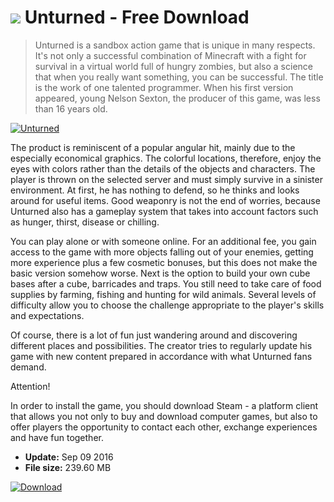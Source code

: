 # ![](https://cdn.softexe.net/static/icon/win.gif) Unturned  - Free Download

> Unturned is a sandbox action game that is unique in many respects. It's not only a successful combination of Minecraft with a fight for survival in a virtual world full of hungry zombies, but also a science that when you really want something, you can be successful. The title is the work of one talented programmer. When his first version appeared, young Nelson Sexton, the producer of this game, was less than 16 years old.

[![Unturned](https://gallery.dpcdn.pl/imgc/Tools/62281/g_-_420x350_1.5_-_x20151001163128_0.jpg)](https://softexe.net/win/games-entertainment/shooters/unturned:ppcfg.html)

The product is reminiscent of a popular angular hit, mainly due to the especially economical graphics. The colorful locations, therefore, enjoy the eyes with colors rather than the details of the objects and characters. The player is thrown on the selected server and must simply survive in a sinister environment. At first, he has nothing to defend, so he thinks and looks around for useful items. Good weaponry is not the end of worries, because Unturned also has a gameplay system that takes into account factors such as hunger, thirst, disease or chilling.
 
 You can play alone or with someone online. For an additional fee, you gain access to the game with more objects falling out of your enemies, getting more experience plus a few cosmetic bonuses, but this does not make the basic version somehow worse. Next is the option to build your own cube bases after a cube, barricades and traps. You still need to take care of food supplies by farming, fishing and hunting for wild animals. Several levels of difficulty allow you to choose the challenge appropriate to the player's skills and expectations.
 
 Of course, there is a lot of fun just wandering around and discovering different places and possibilities. The creator tries to regularly update his game with new content prepared in accordance with what Unturned fans demand.
 
 Attention!
 
 In order to install the game, you should download Steam - a platform client that allows you not only to buy and download computer games, but also to offer players the opportunity to contact each other, exchange experiences and have fun together.


- **Update:** Sep 09 2016
- **File size:** 239.60 MB

[![Download](https://cdn.softexe.net/static/img/download.png)](https://softexe.net/win/games-entertainment/shooters/unturned:ppcfg.html)

